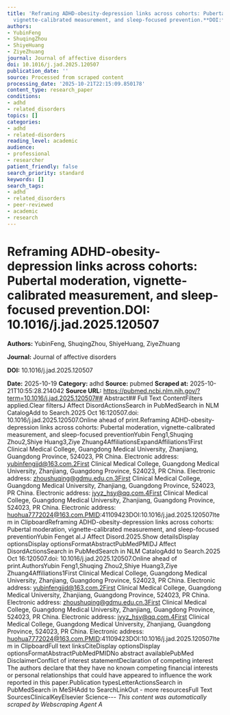 ```yaml
---
title: 'Reframing ADHD-obesity-depression links across cohorts: Pubertal moderation,
  vignette-calibrated measurement, and sleep-focused prevention.**DOI:** 10.1016/j.jad.2025.120507'
authors:
- YubinFeng
- ShuqingZhou
- ShiyeHuang
- ZiyeZhuang
journal: Journal of affective disorders
doi: 10.1016/j.jad.2025.120507
publication_date: ''
source: Processed from scraped content
processing_date: '2025-10-21T22:15:09.850178'
content_type: research_paper
conditions:
- adhd
- related_disorders
topics: []
categories:
- adhd
- related-disorders
reading_level: academic
audience:
- professional
- researcher
patient_friendly: false
search_priority: standard
keywords: []
search_tags:
- adhd
- related_disorders
- peer-reviewed
- academic
- research
---
```


# Reframing ADHD-obesity-depression links across cohorts: Pubertal moderation, vignette-calibrated measurement, and sleep-focused prevention.**DOI:** 10.1016/j.jad.2025.120507

**Authors:** YubinFeng, ShuqingZhou, ShiyeHuang, ZiyeZhuang

**Journal:** Journal of affective disorders

**DOI:** 10.1016/j.jad.2025.120507

**Date:** 2025-10-19
**Category:** adhd
**Source:** pubmed
**Scraped at:** 2025-10-21T10:55:28.214042
**Source URL:** https://pubmed.ncbi.nlm.nih.gov/?term=10.1016/j.jad.2025.120507## Abstract## Full Text ContentFilters applied.Clear filtersJ Affect DisordActionsSearch in PubMedSearch in NLM CatalogAdd to Search.2025 Oct 16:120507.doi: 10.1016/j.jad.2025.120507.Online ahead of print.Reframing ADHD-obesity-depression links across cohorts: Pubertal moderation, vignette-calibrated measurement, and sleep-focused preventionYubin Feng1,Shuqing Zhou2,Shiye Huang3,Ziye Zhuang4AffiliationsExpandAffiliations1First Clinical Medical College, Guangdong Medical University, Zhanjiang, Guangdong Province, 524023, PR China. Electronic address: yubinfengjjd@163.com.2First Clinical Medical College, Guangdong Medical University, Zhanjiang, Guangdong Province, 524023, PR China. Electronic address: zhoushuqing@gdmu.edu.cn.3First Clinical Medical College, Guangdong Medical University, Zhanjiang, Guangdong Province, 524023, PR China. Electronic address: jyyz_hsy@qq.com.4First Clinical Medical College, Guangdong Medical University, Zhanjiang, Guangdong Province, 524023, PR China. Electronic address: huohua7772024@163.com.PMID:41109423DOI:10.1016/j.jad.2025.120507Item in ClipboardReframing ADHD-obesity-depression links across cohorts: Pubertal moderation, vignette-calibrated measurement, and sleep-focused preventionYubin Fenget al.J Affect Disord.2025.Show detailsDisplay optionsDisplay optionsFormatAbstractPubMedPMIDJ Affect DisordActionsSearch in PubMedSearch in NLM CatalogAdd to Search.2025 Oct 16:120507.doi: 10.1016/j.jad.2025.120507.Online ahead of print.AuthorsYubin Feng1,Shuqing Zhou2,Shiye Huang3,Ziye Zhuang4Affiliations1First Clinical Medical College, Guangdong Medical University, Zhanjiang, Guangdong Province, 524023, PR China. Electronic address: yubinfengjjd@163.com.2First Clinical Medical College, Guangdong Medical University, Zhanjiang, Guangdong Province, 524023, PR China. Electronic address: zhoushuqing@gdmu.edu.cn.3First Clinical Medical College, Guangdong Medical University, Zhanjiang, Guangdong Province, 524023, PR China. Electronic address: jyyz_hsy@qq.com.4First Clinical Medical College, Guangdong Medical University, Zhanjiang, Guangdong Province, 524023, PR China. Electronic address: huohua7772024@163.com.PMID:41109423DOI:10.1016/j.jad.2025.120507Item in ClipboardFull text linksCiteDisplay optionsDisplay optionsFormatAbstractPubMedPMIDNo abstract availablePubMed DisclaimerConflict of interest statementDeclaration of competing interest The authors declare that they have no known competing financial interests or personal relationships that could have appeared to influence the work reported in this paper.Publication typesLetterActionsSearch in PubMedSearch in MeSHAdd to SearchLinkOut - more resourcesFull Text SourcesClinicalKeyElsevier Science---
*This content was automatically scraped by Webscraping Agent A*